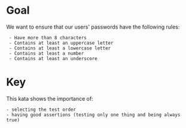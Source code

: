 # Goal
We want to ensure that our users' passwords have the following rules:

	 - Have more than 8 characters
	 - Contains at least an uppercase letter
	 - Contains at least a lowercase letter
	 - Contains at least a number
	 - Contains at least an underscore

# Key
This kata shows the importance of:

	- selecting the test order
	- having good assertions (testing only one thing and being always true)
